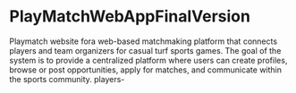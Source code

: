 # PlayMatchWebAppFinalVersion
Playmatch website fora web-based matchmaking platform that connects players and team organizers for casual turf sports games. The goal of the system is to provide a centralized platform where users can create profiles, browse or post opportunities, apply for matches, and communicate within the sports community. players-
